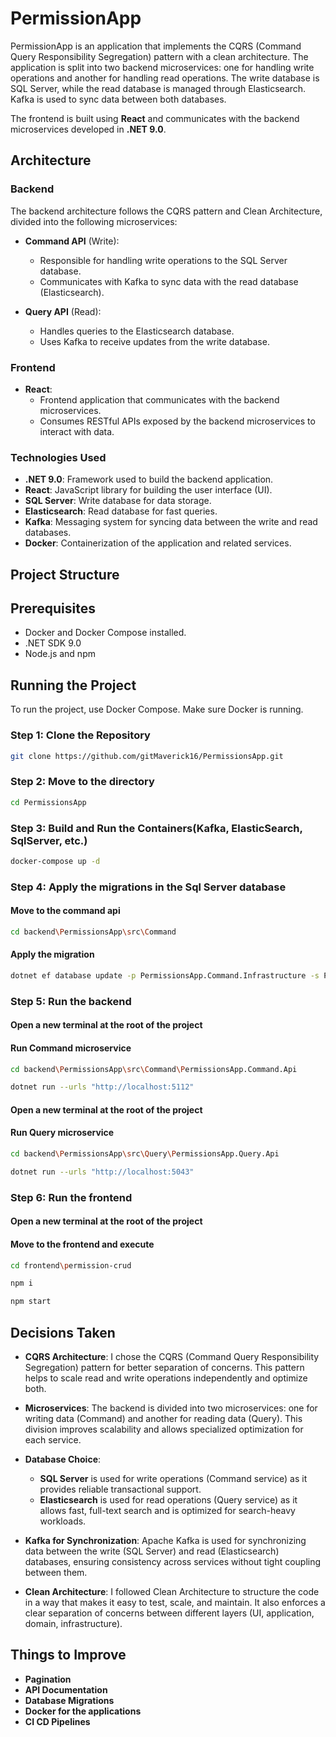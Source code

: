 # PermissionApp

PermissionApp is an application that implements the CQRS (Command Query Responsibility Segregation) pattern with a clean architecture. The application is split into two backend microservices: one for handling write operations and another for handling read operations. The write database is SQL Server, while the read database is managed through Elasticsearch. Kafka is used to sync data between both databases.

The frontend is built using **React** and communicates with the backend microservices developed in **.NET 9.0**.

## Architecture

### Backend

The backend architecture follows the CQRS pattern and Clean Architecture, divided into the following microservices:

- **Command API** (Write):
  - Responsible for handling write operations to the SQL Server database.
  - Communicates with Kafka to sync data with the read database (Elasticsearch).
  
- **Query API** (Read):
  - Handles queries to the Elasticsearch database.
  - Uses Kafka to receive updates from the write database.

### Frontend

- **React**:
  - Frontend application that communicates with the backend microservices.
  - Consumes RESTful APIs exposed by the backend microservices to interact with data.

### Technologies Used

- **.NET 9.0**: Framework used to build the backend application.
- **React**: JavaScript library for building the user interface (UI).
- **SQL Server**: Write database for data storage.
- **Elasticsearch**: Read database for fast queries.
- **Kafka**: Messaging system for syncing data between the write and read databases.
- **Docker**: Containerization of the application and related services.

## Project Structure


## Prerequisites

- Docker and Docker Compose installed.
- .NET SDK 9.0
- Node.js and npm

## Running the Project

To run the project, use Docker Compose. Make sure Docker is running.

### Step 1: Clone the Repository

```bash
git clone https://github.com/gitMaverick16/PermissionsApp.git 
```
### Step 2: Move to the directory

```bash
cd PermissionsApp
```

### Step 3: Build and Run the Containers(Kafka, ElasticSearch, SqlServer, etc.)
```bash
docker-compose up -d
```

### Step 4: Apply the migrations in the Sql Server database
#### Move to the command api
```bash
cd backend\PermissionsApp\src\Command
```
#### Apply the migration
```bash
dotnet ef database update -p PermissionsApp.Command.Infrastructure -s PermissionsApp.Command.Api
```

### Step 5: Run the backend
#### Open a new terminal at the root of the project
#### Run Command microservice
```bash
cd backend\PermissionsApp\src\Command\PermissionsApp.Command.Api
```
```bash
dotnet run --urls "http://localhost:5112"
```
#### Open a new terminal at the root of the project
#### Run Query microservice
```bash
cd backend\PermissionsApp\src\Query\PermissionsApp.Query.Api
```
```bash
dotnet run --urls "http://localhost:5043"
```
### Step 6: Run the frontend
#### Open a new terminal at the root of the project
#### Move to the frontend and execute
```bash
cd frontend\permission-crud
```
```bash
npm i
```
```bash
npm start
```

## Decisions Taken

- **CQRS Architecture**: I chose the CQRS (Command Query Responsibility Segregation) pattern for better separation of concerns. This pattern helps to scale read and write operations independently and optimize both.
  
- **Microservices**: The backend is divided into two microservices: one for writing data (Command) and another for reading data (Query). This division improves scalability and allows specialized optimization for each service.

- **Database Choice**: 
  - **SQL Server** is used for write operations (Command service) as it provides reliable transactional support.
  - **Elasticsearch** is used for read operations (Query service) as it allows fast, full-text search and is optimized for search-heavy workloads.

- **Kafka for Synchronization**: Apache Kafka is used for synchronizing data between the write (SQL Server) and read (Elasticsearch) databases, ensuring consistency across services without tight coupling between them.

- **Clean Architecture**: I followed Clean Architecture to structure the code in a way that makes it easy to test, scale, and maintain. It also enforces a clear separation of concerns between different layers (UI, application, domain, infrastructure).

## Things to Improve

- **Pagination**
- **API Documentation**
- **Database Migrations**
- **Docker for the applications**
- **CI CD Pipelines**
